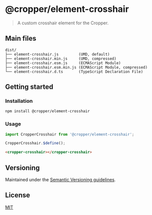 # @cropper/element-crosshair

> A custom crosshair element for the Cropper.

## Main files

```text
dist/
├── element-crosshair.js         (UMD, default)
├── element-crosshair.min.js     (UMD, compressed)
├── element-crosshair.esm.js     (ECMAScript Module)
├── element-crosshair.esm.min.js (ECMAScript Module, compressed)
└── element-crosshair.d.ts       (TypeScript Declaration File)
```

## Getting started

### Installation

```sh
npm install @cropper/element-crosshair
```

### Usage

```js
import CropperCrosshair from '@cropper/element-crosshair';

CropperCrosshair.$define();
```

```html
<cropper-crosshair></cropper-crosshair>
```

## Versioning

Maintained under the [Semantic Versioning guidelines](https://semver.org).

## License

[MIT](https://opensource.org/licenses/MIT)
